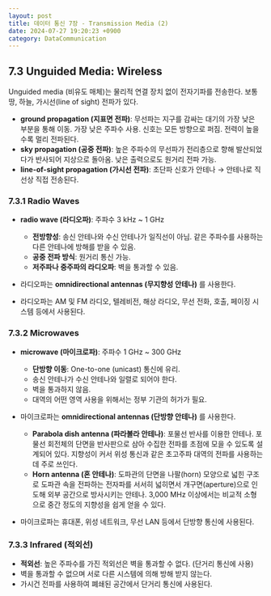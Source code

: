 ```yaml
---
layout: post
title: 데이터 통신 7장 - Transmission Media (2)
date: 2024-07-27 19:20:23 +0900
category: DataCommunication
---
```

## 7.3 Unguided Media: Wireless

Unguided media (비유도 매체)는 물리적 연결 장치 없이 전자기파를 전송한다. 보통 땅, 하늘, 가시선(line of sight) 전파가 있다.

- **ground propagation (지표면 전파)**: 무선파는 지구를 감싸는 대기의 가장 낮은 부분을 통해 이동. 가장 낮은 주파수 사용. 신호는 모든 방향으로 퍼짐. 전력이 높을수록 멀리 전파된다.
- **sky propagation (공중 전파)**: 높은 주파수의 무선파가 전리층으로 향해 발산되었다가 반사되어 지상으로 돌아옴. 낮은 출력으로도 원거리 전파 가능.
- **line-of-sight propagation (가시선 전파)**: 초단파 신호가 안테나 → 안테나로 직선상 직접 전송된다.

### 7.3.1 Radio Waves

- **radio wave (라디오파)**: 주파수 3 kHz ~ 1 GHz
  - **전방향성**: 송신 안테나와 수신 안테나가 일직선이 아님. 같은 주파수를 사용하는 다른 안테나에 방해를 받을 수 있음.
  - **공중 전파 방식**: 원거리 통신 가능.
  - **저주파나 중주파의 라디오파**: 벽을 통과할 수 있음.

- 라디오파는 **omnidirectional antennas (무지향성 안테나)** 를 사용한다.
- 라디오파는 AM 및 FM 라디오, 텔레비전, 해상 라디오, 무선 전화, 호출, 페이징 시스템 등에서 사용된다.

### 7.3.2 Microwaves

- **microwave (마이크로파)**: 주파수 1 GHz ~ 300 GHz
  - **단방향 이동**: One-to-one (unicast) 통신에 유리.
  - 송신 안테나가 수신 안테나와 일렬로 되어야 한다.
  - 벽을 통과하지 않음.
  - 대역의 어떤 영역 사용을 위해서는 정부 기관의 허가가 필요.

- 마이크로파는 **omnidirectional antennas (단방향 안테나)** 를 사용한다.
  - **Parabola dish antenna (파라볼라 안테나)**: 포물선 반사를 이용한 안테나. 포물선 회전체의 단면을 반사판으로 삼아 수집한 전파를 초점에 모을 수 있도록 설계되어 있다. 지향성이 커서 위성 통신과 같은 초고주파 대역의 전파를 사용하는 데 주로 쓰인다.
  - **Horn antenna (혼 안테나)**: 도파관의 단면을 나팔(horn) 모양으로 넓힌 구조로 도파관 속을 전파하는 전자파를 서서히 넓히면서 개구면(aperture)으로 인도해 외부 공간으로 방사시키는 안테나. 3,000 MHz 이상에서는 비교적 소형으로 중간 정도의 지향성을 쉽게 얻을 수 있다.

- 마이크로파는 휴대폰, 위성 네트워크, 무선 LAN 등에서 단방향 통신에 사용된다.

### 7.3.3 Infrared (적외선)

- **적외선**: 높은 주파수를 가진 적외선은 벽을 통과할 수 없다. (단거리 통신에 사용)
- 벽을 통과할 수 없으며 서로 다른 시스템에 의해 방해 받지 않는다.
- 가시건 전파를 사용하여 폐쇄된 공간에서 단거리 통신에 사용된다.